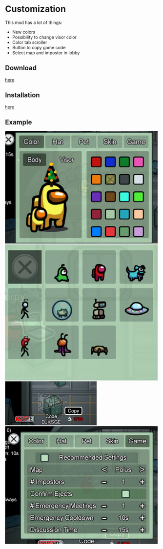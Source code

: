 # Customization

This mod has a lot of things:
* New colors
* Possibility to change visor color
* Color tab scroller
* Button to copy game code
* Select map and impostor in lobby

## Download

[here](https://github.com/jloro/AmongUsMods/releases)

## Installation

[here](https://github.com/jloro/AmongUsMods/blob/main/README.md#installation)

## Example

<img src="/Ressources/Customization/colors_visors.gif" width="500">

<img src="/Ressources/Customization/AllSkins.PNG" width="500">

<img src="/Ressources/Customization/Copy.PNG" width="300">

<img src="/Ressources/Customization/CustomSettings.PNG" width="500">

